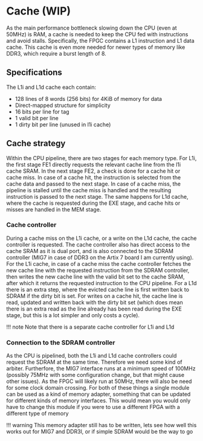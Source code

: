 # Cache (WIP)

As the main performance bottleneck slowing down the CPU (even at 50MHz) is RAM, a cache is needed to keep the CPU fed with instructions and avoid stalls. Specifically, the FPGC contains a L1 instruction and L1 data cache. This cache is even more needed for newer types of memory like DDR3, which require a burst length of 8.

## Specifications

The L1i and L1d cache each contain:
- 128 lines of 8 words (256 bits) for 4KiB of memory for data
- Direct-mapped structure for simplicity
- 16 bits per line for tag
- 1 valid bit per line
- 1 dirty bit per line (unused in l1i cache)

## Cache strategy

Within the CPU pipeline, there are two stages for each memory type. For L1i, the first stage FE1 directly requests the relevant cache line from the l1i cache SRAM. In the next stage FE2, a check is done for a cache hit or cache miss. In case of a cache hit, the instruction is selected from the cache data and passed to the next stage. In case of a cache miss, the pipeline is stalled until the cache miss is handled and the resulting instruction is passed to the next stage. The same happens for L1d cache, where the cache is requested during the EXE stage, and cache hits or misses are handled in the MEM stage.

### Cache controller

During a cache miss on the L1i cache, or a write on the L1d cache, the cache controller is requested. The cache controller also has direct access to the cache SRAM as it is dual port, and is also connected to the SDRAM controller (MIG7 in case of DDR3 on the Artix 7 board I am currently using). For the L1i cache, in case of a cache miss the cache controller fetches the new cache line with the requested instruction from the SDRAM controller, then writes the new cache line with the valid bit set to the cache SRAM, after which it returns the requested instruction to the CPU pipeline. For a L1d there is an extra step, where the evicted cache line is first written back to SDRAM if the dirty bit is set. For writes on a cache hit, the cache line is read, updated and written back with the dirty bit set (which does mean there is an extra read as the line already has been read during the EXE stage, but this is a lot simpler and only costs a cycle).

!!! note
    Note that there is a separate cache controller for L1i and L1d

### Connection to the SDRAM controller

As the CPU is pipelined, both the L1i and L1d cache controllers could request the SDRAM at the same time. Therefore we need some kind of arbiter. Furtherfore, the MIG7 interface runs at a minimum speed of 100MHz (possibly 75MHz with some configuration change, but that might cause other issues). As the FPGC will likely run at 50MHz, there will also be need for some clock domain crossing. For both of these things a single module can be used as a kind of memory adapter, something that can be updated for different kinds of memory interfaces. This would mean you would only have to change this module if you were to use a different FPGA with a different type of memory

!!! warning
    This memory adapter still has to be written, lets see how well this works out for MIG7 and DDR3l, or if simple SDRAM would be the way to go
